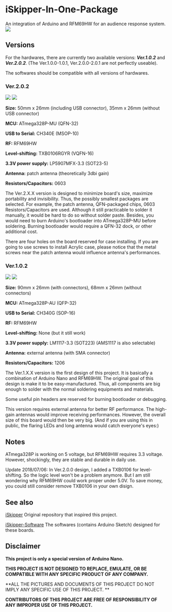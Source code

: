 iSkipper-In-One-Package
=======================
An integration of Arduino and RFM69HW for an audience response system.
![](https://github.com/charlescao460/iSkipper-In-One-Package/blob/master/pics/iSkipper.Ver.2.0.2.jpg)

Versions
----
For the hardwares, there are currently two available versions: ***Ver.1.0.2*** and ***Ver.2.0.2***. (The Ver.1.0.0-1.0.1, Ver.2.0.0-2.0.1 are not perfectly useable).

The softwares should be compatible with all versions of hardwares.

### Ver.2.0.2
![](https://github.com/charlescao460/iSkipper-In-One-Package/blob/master/pics/iSkipper.Ver.2.0.2.Top.Preview.png)
![](https://github.com/charlescao460/iSkipper-In-One-Package/blob/master/pics/iSkipper.Ver.2.0.2.Bottom.Preview.png)


**Size:** 50mm x 26mm (including USB connector), 35mm x 26mm (without USB connector)

**MCU:** ATmega328P-MU (QFN-32)

**USB to Serial:** CH340E (MSOP-10)

**RF:** RFM69HW

**Level-shifting:** TXB0106RGYR (VQFN-16)

**3.3V power supply:** LP5907MFX-3.3 (SOT23-5)

**Antenna:** patch antenna (theoretically 3dbi gain)

**Resistors/Capacitors:** 0603


The Ver.2.X.X version is designed to minimize board's size, maximize portability and invisibility. Thus, the possibly smallest packages are selected. For example, the patch antenna, QFN-packaged chips, 0603 Resistors/Capacitors are used. Although it still practicable to solder it manually, it would be hard to do so without solder paste. Besides, you would need to burn Arduino's bootloader into ATmega328P-MU before soldering. Burning bootloader would require a QFN-32 dock, or other additional cost.

There are four holes on the board reserved for case installing. If you are going to use screws to install Acrylic case, please notice that the metal screws near the patch antenna would influence antenna's performances.


### Ver.1.0.2
![](https://github.com/charlescao460/iSkipper-In-One-Package/blob/master/pics/iSkipper.Ver.1.0.2.Top.Preview.png)
![](https://github.com/charlescao460/iSkipper-In-One-Package/blob/master/pics/iSkipper.Ver.1.0.2.Bottom.Preview.png)

**Size:** 90mm x 26mm (with connectors), 68mm x 26mm (without connectors)

**MCU:** ATmega328P-AU (QFP-32)

**USB to Serial:** CH340G (SOP-16)

**RF:** RFM69HW

**Level-shifting:** None (but it still work)

**3.3V power supply:** LM1117-3.3 (SOT223) (AMS1117 is also selectable)

**Antenna:** external antenna (with SMA connector)

**Resistors/Capacitors:** 1206

The Ver.1.X.X version is the first design of this project. It is basically a combination of Arduino Nano and RFM69HW. The original goal of this design is make it to be easy-manufactured. Thus, all components are big enough to solder with the normal soldering equipments and materials.

Some useful pin headers are reserved for burning bootloader or debugging. 

This version requires external antenna for better RF performance. The high-gain antennas would improve receiving performances. However, the overall size of this board would then be very big. (And if you are using this in public, the flaring LEDs and long antenna would catch everyone's eyes:) 

Notes
------
ATmega328P is working on 5 voltage, but RFM69HW requires 3.3 voltage. However, shockingly, they are stable and durable in daily use.

Update 2018/07/06: In Ver.2.0.0 design, I added a TXB0106 for level-shifting. So the logic level won't be a problem anymore. But I am still wondering why RFM69HW could work proper under 5.0V. To save money, you could still consider remove TXB0106 in your own disign. 


See also
--------
[iSkipper](https://github.com/wizard97/iSkipper) Original repository that inspired this project.


[iSkipper-Software](https://github.com/charlescao460/iSkipper-Software) 
The softwares (contains Arduino Sketch) designed for these boards.


Disclaimer
----------
**This project is only a special version of Arduino Nano.**

**THIS PROJECT IS NOT DESIGNED TO REPLACE, EMULATE, OR BE COMPATIBLE WITH ANY SPECIFIC PRODUCT OF ANY COMPANY.**

**ALL THE PICTURES AND DOCUMENTS OF THIS PROJECT DO NOT IMPLY ANY SPECIFIC USE OF THIS PROJECT. **

**CONTRIBUTORS OF THIS PROJECT ARE FREE OF RESPONSIBILITY OF ANY IMPROPER USE OF THIS PROJECT.**


